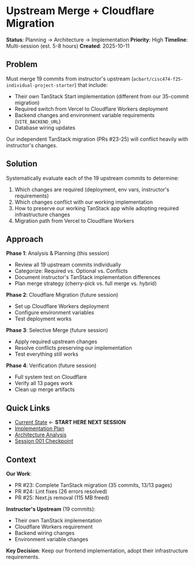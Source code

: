 # Upstream Merge + Cloudflare Migration

**Status**: Planning → Architecture → Implementation
**Priority**: High
**Timeline**: Multi-session (est. 5-8 hours)
**Created**: 2025-10-11

## Problem

Must merge 19 commits from instructor's upstream (`acbart/cisc474-f25-individual-project-starter`) that include:
- Their own TanStack Start implementation (different from our 35-commit migration)
- Required switch from Vercel to Cloudflare Workers deployment
- Backend changes and environment variable requirements (`VITE_BACKEND_URL`)
- Database wiring updates

Our independent TanStack migration (PRs #23-25) will conflict heavily with instructor's changes.

## Solution

Systematically evaluate each of the 19 upstream commits to determine:
1. Which changes are required (deployment, env vars, instructor's requirements)
2. Which changes conflict with our working implementation
3. How to preserve our working TanStack app while adopting required infrastructure changes
4. Migration path from Vercel to Cloudflare Workers

## Approach

**Phase 1**: Analysis & Planning (this session)
- Review all 19 upstream commits individually
- Categorize: Required vs. Optional vs. Conflicts
- Document instructor's TanStack implementation differences
- Plan merge strategy (cherry-pick vs. full merge vs. hybrid)

**Phase 2**: Cloudflare Migration (future session)
- Set up Cloudflare Workers deployment
- Configure environment variables
- Test deployment works

**Phase 3**: Selective Merge (future session)
- Apply required upstream changes
- Resolve conflicts preserving our implementation
- Test everything still works

**Phase 4**: Verification (future session)
- Full system test on Cloudflare
- Verify all 13 pages work
- Clean up merge artifacts

## Quick Links

- [Current State](CURRENT_STATE.md) ← **START HERE NEXT SESSION**
- [Implementation Plan](planning/IMPLEMENTATION_PLAN.md)
- [Architecture Analysis](architecture/UPSTREAM_ANALYSIS.md)
- [Session 001 Checkpoint](sessions/001_initialization/CHECKPOINT.md)

## Context

**Our Work**:
- PR #23: Complete TanStack migration (35 commits, 13/13 pages)
- PR #24: Lint fixes (26 errors resolved)
- PR #25: Next.js removal (115 MB freed)

**Instructor's Upstream** (19 commits):
- Their own TanStack implementation
- Cloudflare Workers requirement
- Backend wiring changes
- Environment variable changes

**Key Decision**: Keep our frontend implementation, adopt their infrastructure requirements.
